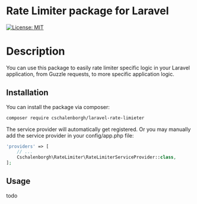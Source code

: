 # Rate Limiter package for Laravel

[![License: MIT](https://img.shields.io/badge/License-MIT-yellow.svg)](https://opensource.org/licenses/MIT)

# Description

You can use this package to easily rate limiter specific logic in your Laravel application, from Guzzle requests, to more specific application logic.

## Installation

You can install the package via composer:

``` bash
composer require cschalenborgh/laravel-rate-limieter
```

The service provider will automatically get registered. Or you may manually add the service provider in your config/app.php file:

```php
'providers' => [
    // ...
    Cschalenborgh\RateLimiter\RateLimiterServiceProvider::class,
];
```

## Usage

todo